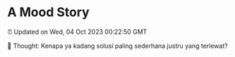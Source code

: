 # A Mood Story

⏰ Updated on Wed, 04 Oct 2023 00:22:50 GMT

💭 Thought: Kenapa ya kadang solusi paling sederhana justru yang terlewat?


